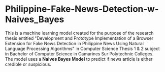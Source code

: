 # Philippine-Fake-News-Detection-w-Naives_Bayes

This is a machine learning model created for the purpose of the research thesis entitled "Development and Prototype Implementation of a Browser Extension for Fake News Detection in Philippine News Using Natural Language Processing Algorithms" in Computer Science Thesis 1 & 2 subject in Bachelor of Computer Science in Camarines Sur Polytechnic Colleges. The model uses a **Naives Bayes Model** to predict if news article is either credible or suspicious.
